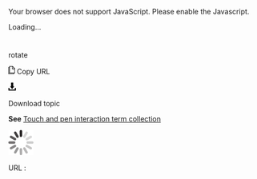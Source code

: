 Your browser does not support JavaScript. Please enable the Javascript.

Loading...

# 

rotate

![Copy URL](media/rotate/Copy.png)
Copy URL

![Download](media/rotate/Download.png)

Download topic

**See** [Touch and pen interaction term collection](https://worldready.cloudapp.net/Styleguide/Read?id=2700&topicid=29032)

![In progress](media/rotate/activity-large.gif)

URL :
